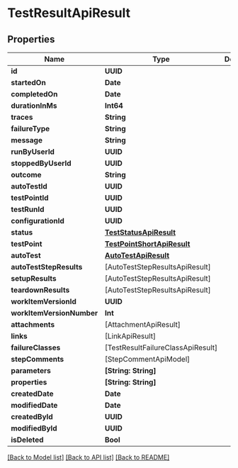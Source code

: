 # TestResultApiResult

## Properties
Name | Type | Description | Notes
------------ | ------------- | ------------- | -------------
**id** | **UUID** |  | 
**startedOn** | **Date** |  | [optional] 
**completedOn** | **Date** |  | [optional] 
**durationInMs** | **Int64** |  | [optional] 
**traces** | **String** |  | [optional] 
**failureType** | **String** |  | [optional] 
**message** | **String** |  | [optional] 
**runByUserId** | **UUID** |  | [optional] 
**stoppedByUserId** | **UUID** |  | [optional] 
**outcome** | **String** |  | 
**autoTestId** | **UUID** |  | [optional] 
**testPointId** | **UUID** |  | [optional] 
**testRunId** | **UUID** |  | 
**configurationId** | **UUID** |  | 
**status** | [**TestStatusApiResult**](TestStatusApiResult.md) |  | 
**testPoint** | [**TestPointShortApiResult**](TestPointShortApiResult.md) |  | [optional] 
**autoTest** | [**AutoTestApiResult**](AutoTestApiResult.md) |  | [optional] 
**autoTestStepResults** | [AutoTestStepResultsApiResult] |  | [optional] 
**setupResults** | [AutoTestStepResultsApiResult] |  | [optional] 
**teardownResults** | [AutoTestStepResultsApiResult] |  | [optional] 
**workItemVersionId** | **UUID** |  | [optional] 
**workItemVersionNumber** | **Int** |  | [optional] 
**attachments** | [AttachmentApiResult] |  | 
**links** | [LinkApiResult] |  | 
**failureClasses** | [TestResultFailureClassApiResult] |  | 
**stepComments** | [StepCommentApiModel] |  | [optional] 
**parameters** | **[String: String]** |  | [optional] 
**properties** | **[String: String]** |  | [optional] 
**createdDate** | **Date** |  | 
**modifiedDate** | **Date** |  | [optional] 
**createdById** | **UUID** |  | 
**modifiedById** | **UUID** |  | [optional] 
**isDeleted** | **Bool** |  | 

[[Back to Model list]](../README.md#documentation-for-models) [[Back to API list]](../README.md#documentation-for-api-endpoints) [[Back to README]](../README.md)


